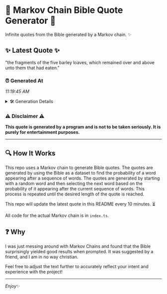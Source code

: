 # 📖 Markov Chain Bible Quote Generator 📖

Infinite quotes from the Bible generated by a Markov chain. ✨

## ✨ Latest Quote ✨
"the fragments of the five barley loaves, which remained over and above unto them that had eaten."

### ⏰ Generated At
*11:19:45 AM*

<details>
    <summary>🛠️ Generation Details</summary>
    <p>
        <strong>🌱 Seed:</strong> the<br>
        <strong>🔄 Iterations:</strong> 16<br>
        <strong>📜 Context History:</strong><br>[ the ]: fragments<br>[ the, fragments ]: of<br>[ the, fragments, of ]: the<br>[ the, fragments, of, the ]: five<br>[ the, fragments, of, the, five ]: barley<br>[ the, fragments, of, the, five, barley ]: loaves,<br>[ fragments, of, the, five, barley, loaves, ]: which<br>[ of, the, five, barley, loaves,, which ]: remained<br>[ the, five, barley, loaves,, which, remained ]: over<br>[ five, barley, loaves,, which, remained, over ]: and<br>[ barley, loaves,, which, remained, over, and ]: above<br>[ loaves,, which, remained, over, and, above ]: unto<br>[ which, remained, over, and, above, unto ]: them<br>[ remained, over, and, above, unto, them ]: that<br>[ over, and, above, unto, them, that ]: had<br>[ and, above, unto, them, that, had ]: eaten.<br>
    </p>
</details>

### ⚠️ Disclaimer ⚠️
**This quote is generated by a program and is not to be taken seriously. It is purely for entertainment purposes.**

---

## 🔍 How It Works

This repo uses a Markov chain to generate Bible quotes. The quotes are generated by using the Bible as a dataset to find the probability of a word appearing after a sequence of words. The quotes are generated by starting with a random word and then selecting the next word based on the probability of it appearing after the current sequence of words. This process is repeated until the desired length of the quote is reached.

This repo will update the latest quote in this README every 10 minutes. ⏳

All code for the actual Markov chain is in `index.ts`.

## ❓ Why

I was just messing around with Markov Chains and found that the Bible surprisingly yielded good results when prompted. 
It was suggested by a friend, and I am in no way christian.

Feel free to adjust the text further to accurately reflect your intent and experience with the project!

---

*Enjoy*✨
